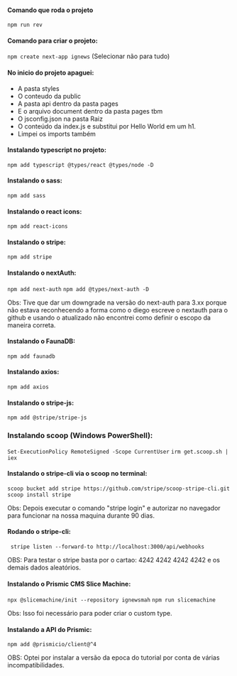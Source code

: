 #### Comando que roda o projeto
```npm run rev```

#### Comando para criar o projeto:
```npm create next-app ignews```
(Selecionar não para tudo)

#### No inicio do projeto apaguei:
- A pasta styles
- O conteudo da public
- A pasta api dentro da pasta pages
- E o arquivo document dentro da pasta pages tbm
- O jsconfig.json na pasta Raiz
- O conteúdo da index.js e substitui por Hello World em um h1.
- Limpei os imports também

#### Instalando typescript no projeto:
```npm add typescript @types/react @types/node -D```

#### Instalando o sass:
```npm add sass```

#### Instalando o react icons:
```npm add react-icons```

#### Instalando o stripe:
```npm add stripe```

#### Instalando o nextAuth:
```npm add next-auth```
```npm add @types/next-auth -D```

Obs: Tive que dar um downgrade na versão do next-auth para 3.xx porque não estava reconhecendo a forma como o diego escreve o nextauth para o github e usando o atualizado não encontrei como definir o escopo da maneira correta.

#### Instalando o FaunaDB:
``` npm add faunadb ```

#### Instalando axios:
``` npm add axios ```

#### Instalando o stripe-js:
``` npm add @stripe/stripe-js ```

### Instalando scoop (Windows PowerShell):
```Set-ExecutionPolicy RemoteSigned -Scope CurrentUser```
```irm get.scoop.sh | iex```

#### Instalando o stripe-cli via o scoop no terminal:
```scoop bucket add stripe https://github.com/stripe/scoop-stripe-cli.git```
```scoop install stripe``` 

Obs: Depois executar o comando "stripe login" e autorizar no navegador para funcionar na nossa maquina durante 90 dias.

#### Rodando o stripe-cli:
``` stripe listen --forward-to http://localhost:3000/api/webhooks```

OBS: Para testar o stripe basta por o cartao: 4242 4242 4242 4242 e os demais dados aleatórios.

#### Instalando o Prismic CMS Slice Machine:
```npx @slicemachine/init --repository ignewsmah```
```npm run slicemachine```

Obs: Isso foi necessário para poder criar o custom type.

#### Instalando a API do Prismic:
```npm add @prismicio/client@^4```

OBS: Optei por instalar a versão da epoca do tutorial por conta de várias incompatibilidades.